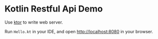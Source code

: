 Kotlin Restful Api Demo
=======================

Use [ktor](http://ktor.io) to write web server.

Run `Hello.kt` in your IDE, and open <http://localhost:8080> in your browser.